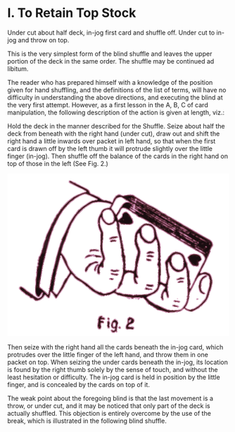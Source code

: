# I. To Retain Top Stock

Under cut about half deck, in-jog first card and shuffle off. Under cut to in-jog and throw on top.

This is the very simplest form of the blind shuffle and leaves the upper portion of the deck in the same order. The shuffle may be continued ad libitum.

The reader who has prepared himself with a knowledge of the position given for hand shuffling, and the definitions of the list of terms, will have no difficulty in understanding the above directions, and executing the blind at the very first attempt. However, as a first lesson in the A, B, C of card manipulation, the following description of the action is given at length, viz.:

Hold the deck in the manner described for the Shuffle. Seize about half the deck from beneath with the right hand \(under cut\), draw out and shift the right hand a little inwards over packet in left hand, so that when the first card is drawn off by the left thumb it will protrude slightly over the little finger \(in-jog\). Then shuffle off the balance of the cards in the right hand on top of those in the left \(See Fig. 2.\)

![Fig. 2](../../.gitbook/assets/fig002.svg)

Then seize with the right hand all the cards beneath the in-jog card, which protrudes over the little finger of the left hand, and throw them in one packet on top. When seizing the under cards beneath the in-jog, its location is found by the right thumb solely by the sense of touch, and without the least hesitation or difficulty. The in-jog card is held in position by the little finger, and is concealed by the cards on top of it.

The weak point about the foregoing blind is that the last movement is a throw, or under cut, and it may be noticed that only part of the deck is actually shuffled. This objection is entirely overcome by the use of the break, which is illustrated in the following blind shuffle.

